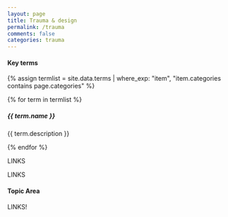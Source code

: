```yaml
---
layout: page
title: Trauma & design
permalink: /trauma
comments: false
categories: trauma
---
```


<div class="row justify-content-between">
<div class="col-md-8 pr-5">

#### Key terms

{% assign termlist = site.data.terms | where_exp: "item", "item.categories contains page.categories" %}

{% for term in termlist %}
  <h5>{{ term.name }}</h5>
  <p>{{ term.description }}</p>

{% endfor %}

<p>LINKS</p>

<p>LINKS</p>

<h4>Topic Area</h4>

<p>LINKS!</p>

</div>

</div>
